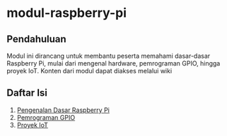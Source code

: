# modul-raspberry-pi

## Pendahuluan
Modul ini dirancang untuk membantu peserta memahami dasar-dasar Raspberry Pi, mulai dari mengenal hardware, pemrograman GPIO, hingga proyek IoT. Konten dari modul dapat diakses melalui wiki

## Daftar Isi
1. [Pengenalan Dasar Raspberry Pi](https://github.com/Derkora/modul-raspberry-pi/wiki/Modul-1#pengenalan-dasar-raspberry-pi)
2. [Pemrograman GPIO](https://github.com/Derkora/modul-raspberry-pi/wiki/Modul-2#pemrograman-gpio)
3. [Proyek IoT](https://github.com/Derkora/modul-raspberry-pi/wiki/Modul-3#proyek-iot)

